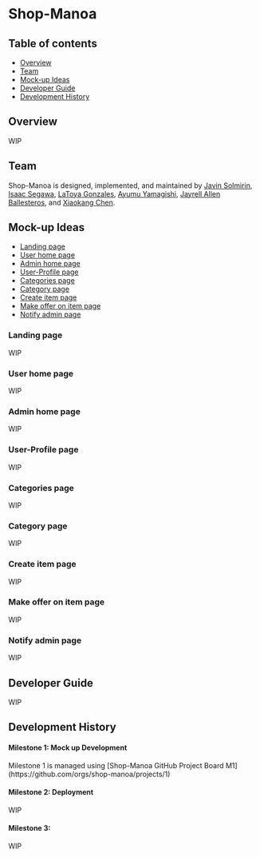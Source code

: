# Shop-Manoa

## Table of contents
* [Overview](#overview)
* [Team](#team)
* [Mock-up Ideas](#mock-up-ideas)
* [Developer Guide](#developer-guide)
* [Development History](#development-history)

## Overview
WIP

## Team
Shop-Manoa is designed, implemented, and maintained by [Javin Solmirin](https://javinsol.github.io), [Isaac Segawa](https://imths.github.io), [LaToya Gonzales](https://latoyagonzales.github.io), [Ayumu Yamagishi](https://000Aym612.github.io), [Jayrell Allen Ballesteros](https://Kyj1n.github.io), and [Xiaokang Chen](https://XiaoKChenEDU.github.io).

## Mock-up Ideas
  * [Landing page](#landing-page)
  * [User home page](#user-home-page)
  * [Admin home page](#admin-home-page)
  * [User-Profile page](#user-profile-page)
  * [Categories page](#categories-page)
  * [Category page](#category-page)
  * [Create item page](#create-item-page)
  * [Make offer on item page](#make-offer-on-item-page) 
  * [Notify admin page](#notify-admin-page)

### Landing page
WIP

### User home page
WIP

### Admin home page
WIP

### User-Profile page
WIP

### Categories page
WIP

### Category page
WIP

### Create item page
WIP

### Make offer on item page
WIP

### Notify admin page
WIP

## Developer Guide
WIP

## Development History
<h4>Milestone 1: Mock up Development</h4>
Milestone 1 is managed using [Shop-Manoa GitHub Project Board M1](https://github.com/orgs/shop-manoa/projects/1)
<h4>Milestone 2: Deployment</h4>
WIP
<h4>Milestone 3: </h4>
WIP

